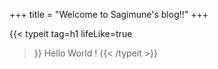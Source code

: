 +++
title = "Welcome to Sagimune's blog!!"
+++

{{< typeit 
  tag=h1
  lifeLike=true
>}}
Hello World !
{{< /typeit >}}